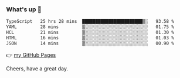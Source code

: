 ### What's up 👋

<!--START_SECTION:waka-->

```txt
TypeScript   25 hrs 28 mins  ███████████████████████▒░   93.58 %
YAML         28 mins         ▒░░░░░░░░░░░░░░░░░░░░░░░░   01.75 %
HCL          21 mins         ▒░░░░░░░░░░░░░░░░░░░░░░░░   01.30 %
HTML         16 mins         ▒░░░░░░░░░░░░░░░░░░░░░░░░   01.03 %
JSON         14 mins         ▒░░░░░░░░░░░░░░░░░░░░░░░░   00.90 %
```

<!--END_SECTION:waka-->

👉 [my GitHub Pages](https://ykzhukian.github.io)

Cheers, have a great day.

